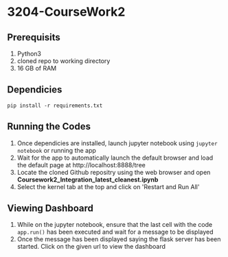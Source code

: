 # 3204-CourseWork2

## Prerequisits
1. Python3
2. cloned repo to working directory
3. 16 GB of RAM


## Dependicies
`pip install -r requirements.txt`

## Running the Codes
1. Once dependicies are installed, launch jupyter notebook using `jupyter notebook` or running the app
2. Wait for the app to automatically launch the default browser and load the default page at http://localhost:8888/tree
3. Locate the cloned Github repositry using the web browser and open **Coursework2_Integration_latest_cleanest.ipynb**
4. Select the kernel tab at the top and click on 'Restart and Run All'

## Viewing Dashboard
1. While on the jupyter notebook, ensure that the last cell with the code `app.run()` has been executed and wait for a message to be displayed
2. Once the message has been displayed saying the flask server has been started. Click on the given url to view the dashboard

